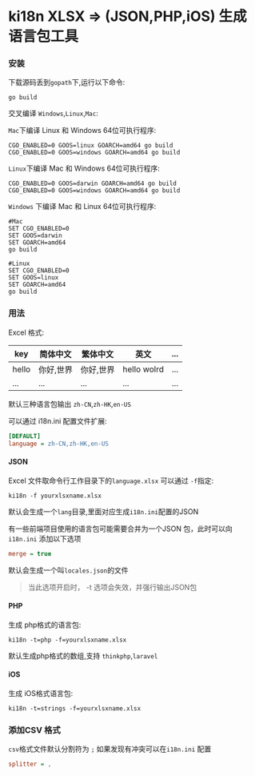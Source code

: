 # ki18n XLSX => (JSON,PHP,iOS) 生成语言包工具

### 安装

下载源码丢到`gopath`下,运行以下命令:

```shell
go build
```

交叉编译 `Windows`,`Linux`,`Mac`:

`Mac`下编译 Linux 和 Windows 64位可执行程序:

```shell
CGO_ENABLED=0 GOOS=linux GOARCH=amd64 go build
CGO_ENABLED=0 GOOS=windows GOARCH=amd64 go build
```

`Linux`下编译 Mac 和 Windows 64位可执行程序:

```shell
CGO_ENABLED=0 GOOS=darwin GOARCH=amd64 go build
CGO_ENABLED=0 GOOS=windows GOARCH=amd64 go build
```

`Windows` 下编译 Mac 和 Linux 64位可执行程序:

```shell
#Mac
SET CGO_ENABLED=0
SET GOOS=darwin
SET GOARCH=amd64
go build

#Linux
SET CGO_ENABLED=0
SET GOOS=linux
SET GOARCH=amd64
go build
```

### 用法

Excel 格式:

| key   | 简体中文  | 繁体中文  | 英文          | ...  |
| ----- | ----- | ----- | ----------- | ---- |
| hello | 你好,世界 | 你好,世界 | hello wolrd | ...  |
| ...   | ...   | ...   | ...         | ...  |

默认三种语言包输出 `zh-CN`,`zh-HK`,`en-US`

可以通过 i18n.ini 配置文件扩展:

```ini
[DEFAULT]
language = zh-CN,zh-HK,en-US
```

#### JSON

Excel 文件取命令行工作目录下的`language.xlsx`  可以通过 `-f`指定:

```shell
ki18n -f yourxlsxname.xlsx
```

默认会生成一个`lang`目录,里面对应生成`i18n.ini`配置的JSON



有一些前端项目使用的语言包可能需要合并为一个JSON 包，此时可以向`i18n.ini` 添加以下选项

```ini
merge = true
```

默认会生成一个叫`locales.json`的文件

> 当此选项开启时， -t 选项会失效，并强行输出JSON包

#### PHP

生成 php格式的语言包:

```shell
ki18n -t=php -f=yourxlsxname.xlsx
```

默认生成php格式的数组,支持 `thinkphp`,`laravel`

####  iOS

生成 iOS格式语言包:

```shell
ki18n -t=strings -f=yourxlsxname.xlsx
```



### 添加CSV 格式

`csv`格式文件默认分割符为 `;` 如果发现有冲突可以在`i18n.ini` 配置

```ini
splitter = ,
```

